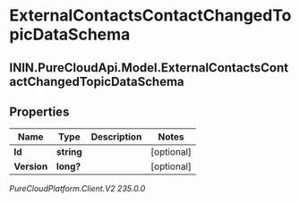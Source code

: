 # ExternalContactsContactChangedTopicDataSchema

## ININ.PureCloudApi.Model.ExternalContactsContactChangedTopicDataSchema

## Properties

|Name | Type | Description | Notes|
|------------ | ------------- | ------------- | -------------|
| **Id** | **string** |  | [optional] |
| **Version** | **long?** |  | [optional] |



_PureCloudPlatform.Client.V2 235.0.0_

